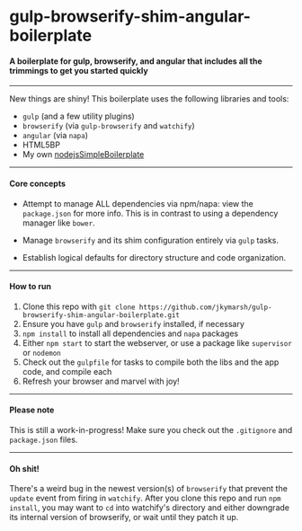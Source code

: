 # gulp-browserify-shim-angular-boilerplate

#### A boilerplate for gulp, browserify, and angular that includes all the trimmings to get you started quickly


---


New things are shiny! This boilerplate uses the following libraries and tools:


- `gulp` (and a few utility plugins)
- `browserify` (via `gulp-browserify` and `watchify`)
- `angular` (via `napa`)
- HTML5BP
- My own [nodejsSimpleBoilerplate](https://github.com/jkymarsh/nodejsSimpleBoilerplate)


---


#### Core concepts


- Attempt to manage ALL dependencies via npm/napa: view the `package.json` for more info. This is in contrast to using a dependency manager like `bower`.

- Manage `browserify` and its shim configuration entirely via `gulp` tasks.

- Establish logical defaults for directory structure and code organization.


---


#### How to run


1. Clone this repo with `git clone https://github.com/jkymarsh/gulp-browserify-shim-angular-boilerplate.git`
2. Ensure you have `gulp` and `browserify` installed, if necessary
3. `npm install` to install all dependencies and `napa` packages
4. Either `npm start` to start the webserver, or use a package like `supervisor` or `nodemon`
5. Check out the `gulpfile` for tasks to compile both the libs and the app code, and compile each
6. Refresh your browser and marvel with joy!


---


#### Please note


This is still a work-in-progress! Make sure you check out the `.gitignore` and `package.json` files.


---


#### Oh shit!


There's a weird bug in the newest version(s) of `browserify` that prevent the `update` event from firing in `watchify`. After you clone this repo and run `npm install`, you may want to `cd` into watchify's directory and either downgrade its internal version of browserify, or wait until they patch it up.